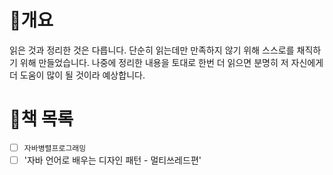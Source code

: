 # 📌개요
읽은 것과 정리한 것은 다릅니다. 단순히 읽는데만 만족하지 않기 위해 스스로를 채직하기 위해 만들었습니다. 
나중에 정리한 내용을 토대로 한번 더 읽으면 분명히 저 자신에게 더 도움이 많이 될 것이라 예상합니다. 

# 🌱책 목록
- [ ] `자바병렬프로그래밍`
- [ ] '자바 언어로 배우는 디자인 패턴 - 멀티쓰레드편'
